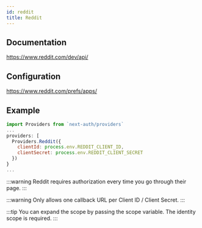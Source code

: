 ```yaml
---
id: reddit
title: Reddit
---
```


## Documentation

https://www.reddit.com/dev/api/

## Configuration

https://www.reddit.com/prefs/apps/

## Example

```js
import Providers from `next-auth/providers`
...
providers: [
  Providers.Reddit({
    clientId: process.env.REDDIT_CLIENT_ID,
    clientSecret: process.env.REDDIT_CLIENT_SECRET
  })
}
...
```

:::warning
Reddit requires authorization every time you go through their page.
:::

:::warning
Only allows one callback URL per Client ID / Client Secret.
:::

:::tip
You can expand the scope by passing the scope variable. The identity scope is required. 
:::
